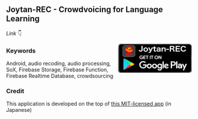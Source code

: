 ## Joytan-REC - Crowdvoicing for Language Learning

_Link_ 👇

<img href="https://play.google.com/store/apps/details?id=com.joytan.rec" 
    src="./assets/get_it_on_google_play.png" 
    align="right" width="200" height="80" title="get_it">

### Keywords
Android, audio recoding, audio processing, SoX,
Firebase Storage, Firebase Function, Firebase Realtime Database,
crowdsourcing

### Credit
This application is developed on the top of [this MIT-licensed app](https://github.com/tfandkusu/quickecho) (in Japanese)